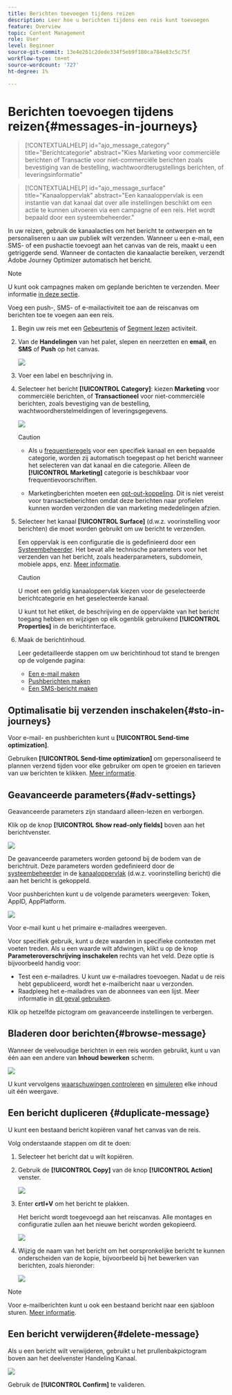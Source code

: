 ```yaml
---
title: Berichten toevoegen tijdens reizen
description: Leer hoe u berichten tijdens een reis kunt toevoegen
feature: Overview
topic: Content Management
role: User
level: Beginner
source-git-commit: 13e4e261c2dede334f5eb9f180ca784e83c5c75f
workflow-type: tm+mt
source-wordcount: '727'
ht-degree: 1%

---
```



# Berichten toevoegen tijdens reizen{#messages-in-journeys}

>[!CONTEXTUALHELP]
>id="ajo_message_category"
>title="Berichtcategorie"
>abstract="Kies Marketing voor commerciële berichten of Transactie voor niet-commerciële berichten zoals bevestiging van de bestelling, wachtwoordterugstellings berichten, of leveringsinformatie"

>[!CONTEXTUALHELP]
>id="ajo_message_surface"
>title="Kanaaloppervlak"
>abstract="Een kanaaloppervlak is een instantie van dat kanaal dat over alle instellingen beschikt om een actie te kunnen uitvoeren via een campagne of een reis. Het wordt bepaald door een systeembeheerder."

In uw reizen, gebruik de kanaalacties om het bericht te ontwerpen en te personaliseren u aan uw publiek wilt verzenden. Wanneer u een e-mail, een SMS- of een pushactie toevoegt aan het canvas van de reis, maakt u een getriggerde send. Wanneer de contacten die kanaalactie bereiken, verzendt Adobe Journey Optimizer automatisch het bericht.


>[!NOTE]
>U kunt ook campagnes maken om geplande berichten te verzenden. Meer informatie [in deze sectie](../campaigns/get-started-with-campaigns.md).


Voeg een push-, SMS- of e-mailactiviteit toe aan de reiscanvas om berichten toe te voegen aan een reis.

1. Begin uw reis met een [Gebeurtenis](../building-journeys/general-events.md) of [Segment lezen](../building-journeys/read-segment.md) activiteit.

1. Van de **Handelingen** van het palet, slepen en neerzetten en **email**, en **SMS** of **Push** op het canvas.

   ![](assets/add-a-message.png)

1. Voer een label en beschrijving in.

1. Selecteer het bericht **[!UICONTROL Category]**: kiezen **Marketing** voor commerciële berichten, of **Transactioneel** voor niet-commerciële berichten, zoals bevestiging van de bestelling, wachtwoordherstelmeldingen of leveringsgegevens.

   ![](assets/inline-message-category.png)

   >[!CAUTION]
   >
   >* Als u [frequentieregels](../configuration/frequency-rules.md) voor een specifiek kanaal en een bepaalde categorie, worden zij automatisch toegepast op het bericht wanneer het selecteren van dat kanaal en die categorie. Alleen de **[!UICONTROL Marketing]** categorie is beschikbaar voor frequentievoorschriften.
   >
   >* Marketingberichten moeten een [opt-out-koppeling](../messages/consent.md#opt-out-management). Dit is niet vereist voor transactieberichten omdat deze berichten naar profielen kunnen worden verzonden die van marketing mededelingen afzien.


1. Selecteer het kanaal **[!UICONTROL Surface]** (d.w.z. voorinstelling voor berichten) die moet worden gebruikt om uw bericht te verzenden.

   Een oppervlak is een configuratie die is gedefinieerd door een [Systeembeheerder](../start/path/administrator.md). Het bevat alle technische parameters voor het verzenden van het bericht, zoals headerparameters, subdomein, mobiele apps, enz. [Meer informatie](../configuration/channel-surfaces.md).

   >[!CAUTION]
   >
   >U moet een geldig kanaaloppervlak kiezen voor de geselecteerde berichtcategorie en het geselecteerde kanaal.

   U kunt tot het etiket, de beschrijving en de oppervlakte van het bericht toegang hebben en wijzigen op elk ogenblik gebruikend **[!UICONTROL Properties]** in de berichtinterface.

1. Maak de berichtinhoud.

   Leer gedetailleerde stappen om uw berichtinhoud tot stand te brengen op de volgende pagina:

   * [Een e-mail maken](create-email.md)
   * [Pushberichten maken](create-push.md)
   * [Een SMS-bericht maken](create-sms.md)

## Optimalisatie bij verzenden inschakelen{#sto-in-journeys}

Voor e-mail- en pushberichten kunt u **[!UICONTROL Send-time optimization]**.

Gebruiken **[!UICONTROL Send-time optimization]** om gepersonaliseerd te plannen verzend tijden voor elke gebruiker om open te groeien en tarieven van uw berichten te klikken. [Meer informatie](../messages/send-time-optimization.md).

## Geavanceerde parameters{#adv-settings}

Geavanceerde parameters zijn standaard alleen-lezen en verborgen.

Klik op de knop **[!UICONTROL Show read-only fields]** boven aan het berichtvenster.

![](assets/show-read-only.png)

De geavanceerde parameters worden getoond bij de bodem van de berichtruit. Deze parameters worden gedefinieerd door de [systeembeheerder](../start/path/administrator.md) in de [kanaaloppervlak](../configuration/channel-surfaces.md) (d.w.z. voorinstelling bericht) die aan het bericht is gekoppeld.

Voor pushberichten kunt u de volgende parameters weergeven: Token, AppID, AppPlatform.

![](assets/push-adv-parameters.png)

Voor e-mail kunt u het primaire e-mailadres weergeven.

Voor specifiek gebruik, kunt u deze waarden in specifieke contexten met voeten treden. Als u een waarde wilt afdwingen, klikt u op de knop **Parameteroverschrijving inschakelen** rechts van het veld. Deze optie is bijvoorbeeld handig voor:

* Test een e-mailadres. U kunt uw e-mailadres toevoegen. Nadat u de reis hebt gepubliceerd, wordt het e-mailbericht naar u verzonden.
* Raadpleeg het e-mailadres van de abonnees van een lijst. Meer informatie in [dit geval gebruiken](../building-journeys/message-to-subscribers-uc.md).

Klik op hetzelfde pictogram om geavanceerde instellingen te verbergen.

## Bladeren door berichten{#browse-message}

Wanneer de veelvoudige berichten in een reis worden gebruikt, kunt u van één aan een andere van **Inhoud bewerken** scherm.

![](assets/inline-messages-multi-content.png)

U kunt vervolgens [waarschuwingen controleren](alerts.md) en [simuleren](../design/preview.md) elke inhoud uit één weergave.

## Een bericht dupliceren {#duplicate-message}

U kunt een bestaand bericht kopiëren vanaf het canvas van de reis.

Volg onderstaande stappen om dit te doen:

1. Selecteer het bericht dat u wilt kopiëren.

1. Gebruik de **[!UICONTROL Copy]** van de knop **[!UICONTROL Action]** venster.

   ![](assets/message-duplicate.png)

1. Enter **crtl+V** om het bericht te plakken.

   Het bericht wordt toegevoegd aan het reiscanvas. Alle montages en configuratie zullen aan het nieuwe bericht worden gekopieerd.

   ![](assets/message-duplicated.png)

1. Wijzig de naam van het bericht om het oorspronkelijke bericht te kunnen onderscheiden van de kopie, bijvoorbeeld bij het bewerken van berichten, zoals hieronder:

   ![](assets/multi-message.png)


>[!NOTE]
>
>Voor e-mailberichten kunt u ook een bestaand bericht naar een sjabloon sturen. [Meer informatie](../design/email-templates.md).

## Een bericht verwijderen{#delete-message}

Als u een bericht wilt verwijderen, gebruikt u het prullenbakpictogram boven aan het deelvenster Handeling Kanaal.

![](assets/delete-message.png)

Gebruik de **[!UICONTROL Confirm]** te valideren.
